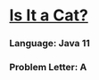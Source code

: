 # [Is It a Cat?](https://codeforces.com/contest/1800/problem/A)

### Language: Java 11

### Problem Letter: A
